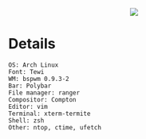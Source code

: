 


<p align="center"><img src="https://user-images.githubusercontent.com/33674253/199907367-e8edf87a-87e1-4a95-a3cd-e361099f7f0e.png"></p> 

# Details


```
OS: Arch Linux
Font: Tewi
WM: bspwm 0.9.3-2
Bar: Polybar
File manager: ranger
Compositor: Compton
Editor: vim
Terminal: xterm-termite
Shell: zsh
Other: ntop, ctime, ufetch
```
